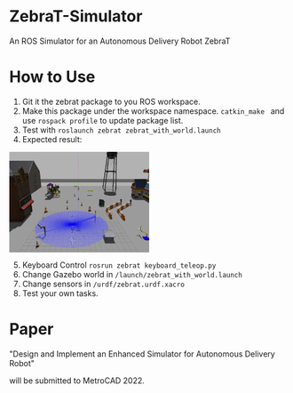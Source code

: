 # ZebraT-Simulator
An ROS Simulator for an Autonomous Delivery Robot ZebraT

# How to Use
1. Git it the zebrat package to you ROS workspace.
2. Make this package under the workspace namespace.
`catkin_make ` and use `rospack profile` to update package list.
3. Test with `roslaunch zebrat zebrat_with_world.launch`
4. Expected result:
 <img src="./zsim.png" width = "50%" height = "50%" alt="Simulation" align=center />

5. Keyboard Control `rosrun zebrat keyboard_teleop.py`
6. Change Gazebo world in `/launch/zebrat_with_world.launch`
7. Change sensors in `/urdf/zebrat.urdf.xacro`
8. Test your own tasks.

# Paper
"Design and Implement an Enhanced Simulator for Autonomous Delivery Robot"

will be submitted to MetroCAD 2022.
